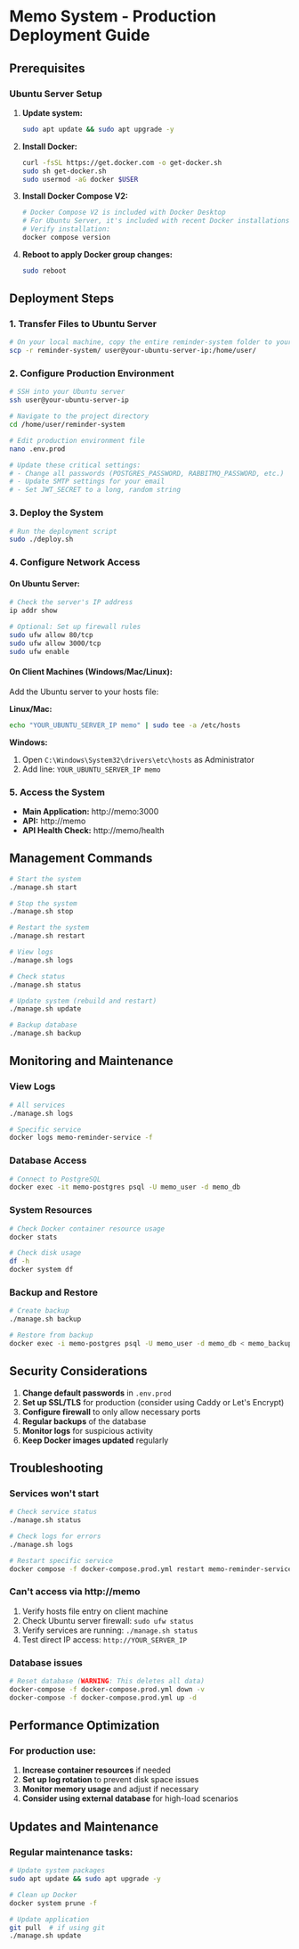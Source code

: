 # Memo System - Production Deployment Guide

## Prerequisites

### Ubuntu Server Setup
1. **Update system:**
   ```bash
   sudo apt update && sudo apt upgrade -y
   ```

2. **Install Docker:**
   ```bash
   curl -fsSL https://get.docker.com -o get-docker.sh
   sudo sh get-docker.sh
   sudo usermod -aG docker $USER
   ```

3. **Install Docker Compose V2:**
   ```bash
   # Docker Compose V2 is included with Docker Desktop
   # For Ubuntu Server, it's included with recent Docker installations
   # Verify installation:
   docker compose version
   ```

4. **Reboot to apply Docker group changes:**
   ```bash
   sudo reboot
   ```

## Deployment Steps

### 1. Transfer Files to Ubuntu Server
```bash
# On your local machine, copy the entire reminder-system folder to your Ubuntu server
scp -r reminder-system/ user@your-ubuntu-server-ip:/home/user/
```

### 2. Configure Production Environment
```bash
# SSH into your Ubuntu server
ssh user@your-ubuntu-server-ip

# Navigate to the project directory
cd /home/user/reminder-system

# Edit production environment file
nano .env.prod

# Update these critical settings:
# - Change all passwords (POSTGRES_PASSWORD, RABBITMQ_PASSWORD, etc.)
# - Update SMTP settings for your email
# - Set JWT_SECRET to a long, random string
```

### 3. Deploy the System
```bash
# Run the deployment script
sudo ./deploy.sh
```

### 4. Configure Network Access

#### On Ubuntu Server:
```bash
# Check the server's IP address
ip addr show

# Optional: Set up firewall rules
sudo ufw allow 80/tcp
sudo ufw allow 3000/tcp
sudo ufw enable
```

#### On Client Machines (Windows/Mac/Linux):
Add the Ubuntu server to your hosts file:

**Linux/Mac:**
```bash
echo "YOUR_UBUNTU_SERVER_IP memo" | sudo tee -a /etc/hosts
```

**Windows:**
1. Open `C:\Windows\System32\drivers\etc\hosts` as Administrator
2. Add line: `YOUR_UBUNTU_SERVER_IP memo`

### 5. Access the System
- **Main Application:** http://memo:3000
- **API:** http://memo
- **API Health Check:** http://memo/health

## Management Commands

```bash
# Start the system
./manage.sh start

# Stop the system
./manage.sh stop

# Restart the system
./manage.sh restart

# View logs
./manage.sh logs

# Check status
./manage.sh status

# Update system (rebuild and restart)
./manage.sh update

# Backup database
./manage.sh backup
```

## Monitoring and Maintenance

### View Logs
```bash
# All services
./manage.sh logs

# Specific service
docker logs memo-reminder-service -f
```

### Database Access
```bash
# Connect to PostgreSQL
docker exec -it memo-postgres psql -U memo_user -d memo_db
```

### System Resources
```bash
# Check Docker container resource usage
docker stats

# Check disk usage
df -h
docker system df
```

### Backup and Restore
```bash
# Create backup
./manage.sh backup

# Restore from backup
docker exec -i memo-postgres psql -U memo_user -d memo_db < memo_backup_YYYYMMDD_HHMMSS.sql
```

## Security Considerations

1. **Change default passwords** in `.env.prod`
2. **Set up SSL/TLS** for production (consider using Caddy or Let's Encrypt)
3. **Configure firewall** to only allow necessary ports
4. **Regular backups** of the database
5. **Monitor logs** for suspicious activity
6. **Keep Docker images updated** regularly

## Troubleshooting

### Services won't start
```bash
# Check service status
./manage.sh status

# Check logs for errors
./manage.sh logs

# Restart specific service
docker compose -f docker-compose.prod.yml restart memo-reminder-service
```

### Can't access via http://memo
1. Verify hosts file entry on client machine
2. Check Ubuntu server firewall: `sudo ufw status`
3. Verify services are running: `./manage.sh status`
4. Test direct IP access: `http://YOUR_SERVER_IP`

### Database issues
```bash
# Reset database (WARNING: This deletes all data)
docker-compose -f docker-compose.prod.yml down -v
docker-compose -f docker-compose.prod.yml up -d
```

## Performance Optimization

### For production use:
1. **Increase container resources** if needed
2. **Set up log rotation** to prevent disk space issues
3. **Monitor memory usage** and adjust if necessary
4. **Consider using external database** for high-load scenarios

## Updates and Maintenance

### Regular maintenance tasks:
```bash
# Update system packages
sudo apt update && sudo apt upgrade -y

# Clean up Docker
docker system prune -f

# Update application
git pull  # if using git
./manage.sh update
```